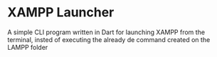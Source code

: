 # XAMPP Launcher

A simple CLI program written in Dart for launching XAMPP from the terminal, insted of executing the already de command created on the LAMPP folder
